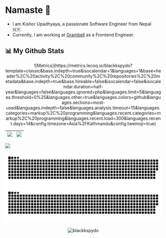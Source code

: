 # Namaste :pray:

- I am Kishor Upadhyaya, a passionate Software Engineer from Nepal 🇳🇵.
- Currently, I am working at [Grambell](https://grambell.com/) as a Frontend Engineer.

## 📊 My Github Stats
<p align="center"><p align="center"> ![Metrics](https://metrics.lecoq.io/blackkspydo?template=classic&base.indepth=true&isocalendar=1&languages=1&base=header%2C%20activity%2C%20community%2C%20repositories%2C%20metadata&base.indepth=true&base.hireable=false&isocalendar=false&isocalendar.duration=half-year&languages=false&languages.ignored=php&languages.limit=5&languages.threshold=0%25&languages.other=true&languages.colors=github&languages.sections=most-used&languages.indepth=false&languages.analysis.timeout=15&languages.categories=markup%2C%20programming&languages.recent.categories=markup%2C%20programming&languages.recent.load=300&languages.recent.days=14&config.timezone=Asia%2FKathmandu&config.twemoji=true)



![](https://github-readme-stats.vercel.app/api?username=blackkspydo&&show_icons=true&count_private=true&title_color=ffffff&icon_color=bb2acf&text_color=daf7dc&bg_color=151515)|![](https://github-readme-stats.vercel.app/api/top-langs/?username=blackkspydo&layout=compact&theme=tokyonight&hide=php&langs_count=8&bg_color=151515)|
|-|-|



![](https://activity-graph.herokuapp.com/graph?username=blackkspydo&theme=redical)

![github contribution grid snake animation](https://raw.githubusercontent.com/blackkspydo/blackkspydo/output/github-contribution-grid-snake-dark.svg#gh-dark-mode-only)![github contribution grid snake animation](https://raw.githubusercontent.com/blackkspydo/blackkspydo/output/github-contribution-grid-snake.svg#gh-light-mode-only)

<p align="center"><p align="center"> <img src="https://komarev.com/ghpvc/?username=blackkspydo&style=for-the-badge" alt="blackkspydo"/>
